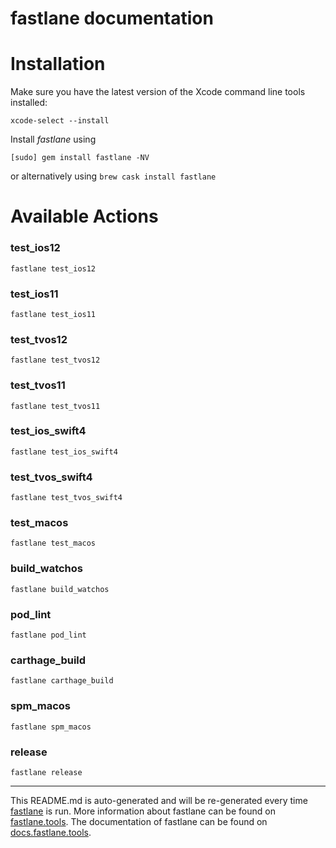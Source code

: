 fastlane documentation
================
# Installation

Make sure you have the latest version of the Xcode command line tools installed:

```
xcode-select --install
```

Install _fastlane_ using
```
[sudo] gem install fastlane -NV
```
or alternatively using `brew cask install fastlane`

# Available Actions
### test_ios12
```
fastlane test_ios12
```

### test_ios11
```
fastlane test_ios11
```

### test_tvos12
```
fastlane test_tvos12
```

### test_tvos11
```
fastlane test_tvos11
```

### test_ios_swift4
```
fastlane test_ios_swift4
```

### test_tvos_swift4
```
fastlane test_tvos_swift4
```

### test_macos
```
fastlane test_macos
```

### build_watchos
```
fastlane build_watchos
```

### pod_lint
```
fastlane pod_lint
```

### carthage_build
```
fastlane carthage_build
```

### spm_macos
```
fastlane spm_macos
```

### release
```
fastlane release
```


----

This README.md is auto-generated and will be re-generated every time [fastlane](https://fastlane.tools) is run.
More information about fastlane can be found on [fastlane.tools](https://fastlane.tools).
The documentation of fastlane can be found on [docs.fastlane.tools](https://docs.fastlane.tools).
